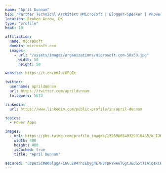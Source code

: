```yaml
---
name: "April Dunnam"
bio: "Partner Technical Architect @Microsoft | Blogger-Speaker | #PowerApps, #PowerAutomate, #Office365, #SharePoint | #WIT | #Karaoke Queen"
location: Broken Arrow, OK
type: "profile"
heat: 18

affiliation:
  name: Microsoft
  domain: microsoft.com
  images:
    - url: "/assets/images/organizations/microsoft.com-50x50.jpg"
      width: 50
      height: 50

website: https://t.co/enJuiGEQZc

twitter:
  username: aprildunnam
  url: https://twitter.com/aprildunnam
  followers: 5673

linkedin:
  url: https://www.linkedin.com/public-profile/in/april-dunnam

topics:
  - Power Apps

images:
  - url: https://pbs.twimg.com/profile_images/1326986540329918465/W_IJ6Ih2_400x400.jpg
    width: 400
    height: 400
    isCached: true
    title: "April Dunnam"

secured: "uzp8zSzMeOalggA/L6GLE84rhzEbyghE7N8YpRYwAwlGgtJEdG5tTiAiqexCKwr9Z/mIXAe2f1UAayOrWsmWQJ+zYfQOapjYepCaaw5RfkctRLwjj/Kp265SCo8ZGaXE+3bpz40CiAkTQtbaUg6o22LnF/wUd6Acd4AeKFmUcjgIitg7/iF4I9/DevXG4YC3oSxR4+LXhXL61MH12e7b5dDng6HY7bpPPuWNe8ZlnZ8yQLkzyG5r6GFtMAK3Rmz6gKajgO+bEhJwFeL1aLdxHaKr7ASoaAP5iBFkuUD2jG2os03ANlivmFjo7H2sUSLkip/cvq3PVJywrEUpVn6ge3RzhnlXX81821XOYZu+Rk/ycyO3U0dgPK3bjR/b3eKNtktNTpWmTddr3Hb14wY0PLxkEfdphydrXoUaTxUuHP0=;HIYG3nGO0uU/ZUXrHIC/nA=="
---
```


